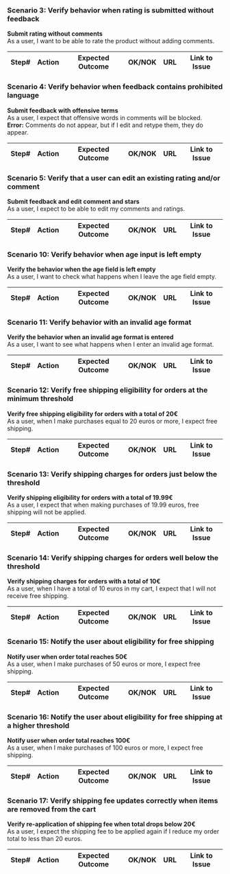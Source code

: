 ### Scenario 3: Verify behavior when rating is submitted without feedback

**Submit rating without comments**  
As a user, I want to be able to rate the product without adding comments.  

| Step# | Action | Expected Outcome | OK/NOK | URL | Link to Issue |
|-------|--------|-----------------|--------|-----|---------------|

### Scenario 4: Verify behavior when feedback contains prohibited language

**Submit feedback with offensive terms**  
As a user, I expect that offensive words in comments will be blocked.  
**Error:** Comments do not appear, but if I edit and retype them, they do appear.  

| Step# | Action | Expected Outcome | OK/NOK | URL | Link to Issue |
|-------|--------|-----------------|--------|-----|---------------|

### Scenario 5: Verify that a user can edit an existing rating and/or comment

**Submit feedback and edit comment and stars**  
As a user, I expect to be able to edit my comments and ratings.  

| Step# | Action | Expected Outcome | OK/NOK | URL | Link to Issue |
|-------|--------|-----------------|--------|-----|---------------|

### Scenario 10: Verify behavior when age input is left empty

**Verify the behavior when the age field is left empty**  
As a user, I want to check what happens when I leave the age field empty.  

| Step# | Action | Expected Outcome | OK/NOK | URL | Link to Issue |
|-------|--------|-----------------|--------|-----|---------------|

### Scenario 11: Verify behavior with an invalid age format

**Verify the behavior when an invalid age format is entered**  
As a user, I want to see what happens when I enter an invalid age format.  

| Step# | Action | Expected Outcome | OK/NOK | URL | Link to Issue |
|-------|--------|-----------------|--------|-----|---------------|

### Scenario 12: Verify free shipping eligibility for orders at the minimum threshold

**Verify free shipping eligibility for orders with a total of 20€**  
As a user, when I make purchases equal to 20 euros or more, I expect free shipping.  

| Step# | Action | Expected Outcome | OK/NOK | URL | Link to Issue |
|-------|--------|-----------------|--------|-----|---------------|

### Scenario 13: Verify shipping charges for orders just below the threshold

**Verify shipping eligibility for orders with a total of 19.99€**  
As a user, I expect that when making purchases of 19.99 euros, free shipping will not be applied.  

| Step# | Action | Expected Outcome | OK/NOK | URL | Link to Issue |
|-------|--------|-----------------|--------|-----|---------------|

### Scenario 14: Verify shipping charges for orders well below the threshold

**Verify shipping charges for orders with a total of 10€**  
As a user, when I have a total of 10 euros in my cart, I expect that I will not receive free shipping.  

| Step# | Action | Expected Outcome | OK/NOK | URL | Link to Issue |
|-------|--------|-----------------|--------|-----|---------------|

### Scenario 15: Notify the user about eligibility for free shipping

**Notify user when order total reaches 50€**  
As a user, when I make purchases of 50 euros or more, I expect free shipping.  

| Step# | Action | Expected Outcome | OK/NOK | URL | Link to Issue |
|-------|--------|-----------------|--------|-----|---------------|

### Scenario 16: Notify the user about eligibility for free shipping at a higher threshold

**Notify user when order total reaches 100€**  
As a user, when I make purchases of 100 euros or more, I expect free shipping.  

| Step# | Action | Expected Outcome | OK/NOK | URL | Link to Issue |
|-------|--------|-----------------|--------|-----|---------------|

### Scenario 17: Verify shipping fee updates correctly when items are removed from the cart

**Verify re-application of shipping fee when total drops below 20€**  
As a user, I expect the shipping fee to be applied again if I reduce my order total to less than 20 euros.  

| Step# | Action | Expected Outcome | OK/NOK | URL | Link to Issue |
|-------|--------|-----------------|--------|-----|---------------|
